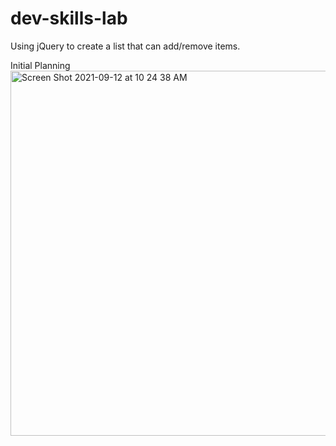 # dev-skills-lab
Using jQuery to create a list that can add/remove items.


Initial Planning <br>
<img width="584" alt="Screen Shot 2021-09-12 at 10 24 38 AM" src="https://user-images.githubusercontent.com/10335965/133082026-830a5283-e917-46e4-bf51-35939018b974.png">

